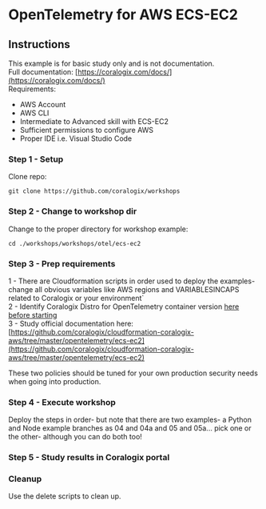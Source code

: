 # OpenTelemetry for AWS ECS-EC2

## Instructions

This example is for basic study only and is not documentation.    
Full documentation: [https://coralogix.com/docs/](https://coralogix.com/docs/)  
Requirements:  
- AWS Account  
- AWS CLI  
- Intermediate to Advanced skill with ECS-EC2  
- Sufficient permissions to configure AWS  
- Proper IDE i.e. Visual Studio Code   

### Step 1 - Setup
Clone repo:
```
git clone https://github.com/coralogix/workshops
```  
  
### Step 2 - Change to workshop dir
Change to the proper directory for workshop example:  
  
```
cd ./workshops/workshops/otel/ecs-ec2
```  
  
### Step 3 - Prep requirements  
  
1 - There are Cloudformation scripts in order used to deploy the examples- change all obvious variables like AWS regions and VARIABLESINCAPS related to Coralogix or your environment`  
2 - Identify Coralogix Distro for OpenTelemetry container version [here before starting](https://hub.docker.com/r/coralogixrepo/coralogix-otel-collector/tags)  
3 - Study official documentation here: [https://github.com/coralogix/cloudformation-coralogix-aws/tree/master/opentelemetry/ecs-ec2](https://github.com/coralogix/cloudformation-coralogix-aws/tree/master/opentelemetry/ecs-ec2)
  
These two policies should be tuned for your own production security needs when going into production.   
  
### Step 4 - Execute workshop

Deploy the steps in order- but note that there are two examples- a Python and Node example branches as 04 and 04a and 05 and 05a... pick one or the other- although you can do both too!

### Step 5 - Study results in Coralogix portal

### Cleanup  
  
Use the delete scripts to clean up.
